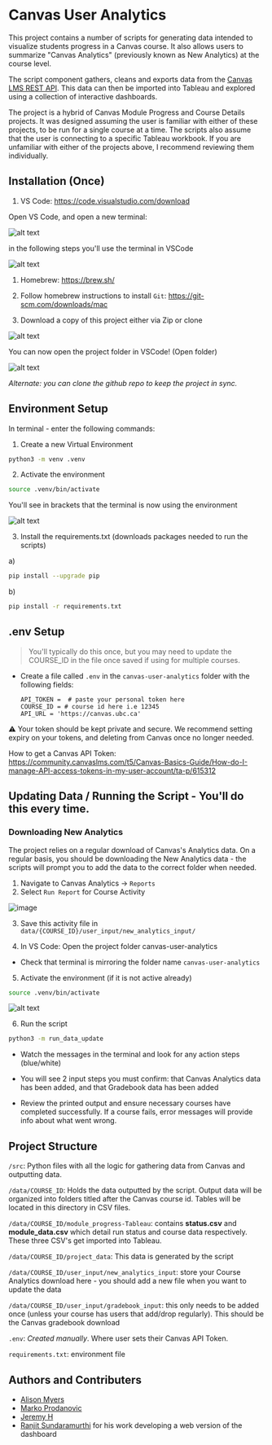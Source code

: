 # Canvas User Analytics

This project contains a number of scripts for generating data intended to visualize students progress in a Canvas course. It also allows users to summarize "Canvas Analytics" (previously known as New Analytics) at the course level. 

The script component gathers, cleans and exports data from the [Canvas LMS REST API](https://canvas.instructure.com/doc/api/index.html). This data can then be imported into Tableau and explored using a collection of interactive dashboards.

The project is a hybrid of Canvas Module Progress and Course Details projects. It was designed assuming the user is familiar with either of these projects, to be run for a single course at a time. The scripts also assume that the user is connecting to a specific Tableau workbook. If you are unfamiliar with either of the projects above, I recommend reviewing them individually.

## Installation (Once)

1. VS Code: https://code.visualstudio.com/download 

Open VS Code, and open a new terminal:

![alt text](img/vscode-new-terminal.png)

in the following steps you'll use the terminal in VSCode

![alt text](img/vscode-terminal.png)

1. Homebrew: https://brew.sh/
1. Follow homebrew instructions to install `Git`: https://git-scm.com/downloads/mac

1. Download a copy of this project either via Zip or clone

![alt text](img/github-clone.png)

You can now open the project folder in VSCode! (Open folder)

![alt text](img/vscode-open-folder.png)

*Alternate: you can clone the github repo to keep the project in sync.*

## Environment Setup
In terminal - enter the following commands:

1. Create a new Virtual Environment

```bash
python3 -m venv .venv
```

2. Activate the environment
```bash
source .venv/bin/activate
```
You'll see in brackets that the terminal is now using the environment

![alt text](img/venv-example.png)

3. Install the requirements.txt (downloads packages needed to run the scripts)

a) 
```bash
pip install --upgrade pip
```

b)
```bash
pip install -r requirements.txt
```


## .env Setup
> You'll typically do this once, but you may need to update the COURSE_ID in the file once saved if using for multiple courses.

- Create a file called `.env` in the `canvas-user-analytics` folder with the following fields:

  ```
  API_TOKEN =  # paste your personal token here
  COURSE_ID = # course id here i.e 12345
  API_URL = 'https://canvas.ubc.ca'
  ```
⚠️ Your token should be kept private and secure. We recommend setting expiry on your tokens, and deleting from Canvas once no longer needed.

How to get a Canvas API Token: https://community.canvaslms.com/t5/Canvas-Basics-Guide/How-do-I-manage-API-access-tokens-in-my-user-account/ta-p/615312


## Updating Data / Running the Script - You'll do this every time.

### Downloading New Analytics

The project relies on a regular download of Canvas's Analytics data. On a regular basis, you should be downloading the New Analytics data - the scripts will prompt you to add the data to the correct folder when needed.

1. Navigate to Canvas Analytics -> `Reports`
2. Select `Run Report` for Course Activity

![image](https://github.com/saud-learning-services/course-details/assets/22600917/186887df-b3d5-43d6-94d8-bd610d3c051e)

3. Save this activity file in `data/{COURSE_ID}/user_input/new_analytics_input/`

4. In VS Code: Open the project folder canvas-user-analytics
  - Check that terminal is mirroring the folder name `canvas-user-analytics`

5. Activate the environment (if it is not active already)

```bash
source .venv/bin/activate
```

![alt text](README/image.png)

6. Run the script
```bash
python3 -m run_data_update
```

- Watch the messages in the terminal and look for any action steps (blue/white)
  
- You will see 2 input steps you must confirm: that Canvas Analytics data has been added, and that Gradebook data has been added
- Review the printed output and ensure necessary courses have completed successfully. If a course fails, error messages will provide info about what went wrong.


## Project Structure

`/src`: Python files with all the logic for gathering data from Canvas and outputting data.

`/data/COURSE_ID`: Holds the data outputted by the script. Output data will be organized into folders titled after the Canvas course id. Tables will be located in this directory in CSV files.

`/data/COURSE_ID/module_progress-Tableau`: contains **status.csv** and **module_data.csv** which detail run status and course data respectively. These three CSV's get imported into Tableau.

`/data/COURSE_ID/project_data`: This data is generated by the script 

`/data/COURSE_ID/user_input/new_analytics_input`: store your Course Analytics download here - you should add a new file when you want to update the data

`/data/COURSE_ID/user_input/gradebook_input`: this only needs to be added once (unless your course has users that add/drop regularly). This should be the Canvas gradebook download

`.env`: _Created manually_. Where user sets their Canvas API Token.

`requirements.txt`: environment file

## Authors and Contributers
- [Alison Myers](https://github.com/alisonmyers)
- [Marko Prodanovic](https://github.com/markoprodanovic)
- [Jeremy H](https://github.com/JeremyH011)
- [Ranjit Sundaramurthi](https://github.com/ranjitprakash1986/module-progress-dashboard) for his work developing a web version of the dashboard

